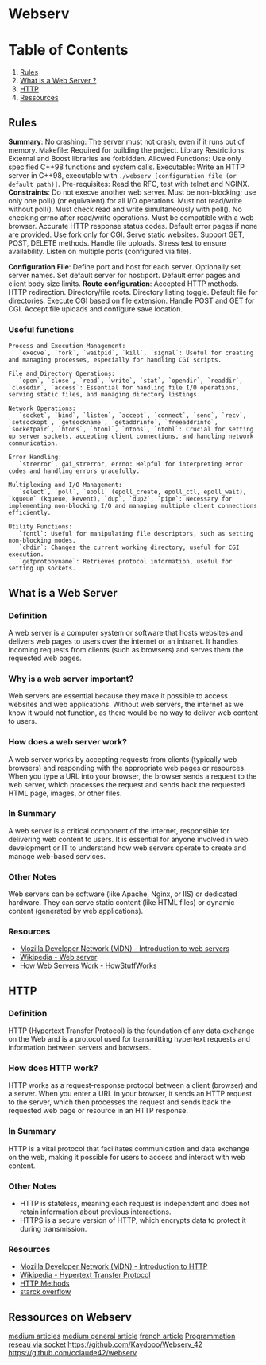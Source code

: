 # Webserv

# Table of Contents
1. [Rules](#rules)
2. [What is a Web Server ?](#what-is-a-web-server)
3. [HTTP](#http)
4. [Ressources](#ressources-on-webserv)

## Rules
**Summary**:
    No crashing: The server must not crash, even if it runs out of memory.
    Makefile: Required for building the project.
    Library Restrictions: External and Boost libraries are forbidden.
    Allowed Functions: Use only specified C++98 functions and system calls.
    Executable: Write an HTTP server in C++98, executable with `./webserv [configuration file (or default path)]`.
    Pre-requisites: Read the RFC, test with telnet and NGINX.
**Constraints**:
     Do not execve another web server.
     Must be non-blocking; use only one poll() (or equivalent) for all I/O operations.
	 Must not read/write without poll().
     Must check read and write simultaneously with poll().
     No checking errno after read/write operations.
     Must be compatible with a web browser.
     Accurate HTTP response status codes.
     Default error pages if none are provided.
     Use fork only for CGI.
     Serve static websites.
     Support GET, POST, DELETE methods.
     Handle file uploads.
     Stress test to ensure availability.
     Listen on multiple ports (configured via file).

**Configuration File**:
    Define port and host for each server.
    Optionally set server names.
    Set default server for host:port.
    Default error pages and client body size limits.
**Route configuration**:
     Accepted HTTP methods.
     HTTP redirection.
     Directory/file roots.
     Directory listing toggle.
     Default file for directories.
     Execute CGI based on file extension.
     Handle POST and GET for CGI.
     Accept file uploads and configure save location.

### Useful functions
    Process and Execution Management:
       `execve`, `fork`, `waitpid`, `kill`, `signal`: Useful for creating and managing processes, especially for handling CGI scripts.

    File and Directory Operations:
       `open`, `close`, `read`, `write`, `stat`, `opendir`, `readdir`, `closedir`, `access`: Essential for handling file I/O operations, serving static files, and managing directory listings.

    Network Operations:
       `socket`, `bind`, `listen`, `accept`, `connect`, `send`, `recv`, `setsockopt`, `getsockname`, `getaddrinfo`, `freeaddrinfo`, `socketpair`, `htons`, `htonl`, `ntohs`, `ntohl`: Crucial for setting up server sockets, accepting client connections, and handling network communication.

    Error Handling:
       `strerror`, gai_strerror, errno: Helpful for interpreting error codes and handling errors gracefully.

    Multiplexing and I/O Management:
       `select`, `poll`, `epoll` (epoll_create, epoll_ctl, epoll_wait), `kqueue` (kqueue, kevent), `dup`, `dup2`, `pipe`: Necessary for implementing non-blocking I/O and managing multiple client connections efficiently.

    Utility Functions:
       `fcntl`: Useful for manipulating file descriptors, such as setting non-blocking modes.
       `chdir`: Changes the current working directory, useful for CGI execution.
       `getprotobyname`: Retrieves protocol information, useful for setting up sockets.


## What is a Web Server
### Definition
A web server is a computer system or software that hosts websites and delivers web pages to users over the internet or an intranet. It handles incoming requests from clients (such as browsers) and serves them the requested web pages.

### Why is a web server important?
Web servers are essential because they make it possible to access websites and web applications. Without web servers, the internet as we know it would not function, as there would be no way to deliver web content to users.

### How does a web server work?
A web server works by accepting requests from clients (typically web browsers) and responding with the appropriate web pages or resources. When you type a URL into your browser, the browser sends a request to the web server, which processes the request and sends back the requested HTML page, images, or other files.

### In Summary
A web server is a critical component of the internet, responsible for delivering web content to users. It is essential for anyone involved in web development or IT to understand how web servers operate to create and manage web-based services.

### Other Notes
Web servers can be software (like Apache, Nginx, or IIS) or dedicated hardware. They can serve static content (like HTML files) or dynamic content (generated by web applications).

### Resources
- [Mozilla Developer Network (MDN) - Introduction to web servers](https://developer.mozilla.org/en-US/docs/Learn/Common_questions/What_is_a_web_server)
- [Wikipedia - Web server](https://en.wikipedia.org/wiki/Web_server)
- [How Web Servers Work - HowStuffWorks](https://computer.howstuffworks.com/web-server.htm)

## HTTP
### Definition
HTTP (Hypertext Transfer Protocol) is the foundation of any data exchange on the Web and is a protocol used for transmitting hypertext requests and information between servers and browsers.

### How does HTTP work?
HTTP works as a request-response protocol between a client (browser) and a server. When you enter a URL in your browser, it sends an HTTP request to the server, which then processes the request and sends back the requested web page or resource in an HTTP response.

### In Summary
HTTP is a vital protocol that facilitates communication and data exchange on the web, making it possible for users to access and interact with web content.

### Other Notes
- HTTP is stateless, meaning each request is independent and does not retain information about previous interactions.
- HTTPS is a secure version of HTTP, which encrypts data to protect it during transmission.

### Resources
- [Mozilla Developer Network (MDN) - Introduction to HTTP](https://developer.mozilla.org/en-US/docs/Web/HTTP/Overview)
- [Wikipedia - Hypertext Transfer Protocol](https://en.wikipedia.org/wiki/Hypertext_Transfer_Protocol)
- [HTTP Methods](https://developer.mozilla.org/en-US/docs/Web/HTTP/Methods)
- [starck overflow](https://stackoverflow.com/questions/60128646/http-in-simple-terms)


## Ressources on Webserv
[medium articles](https://m4nnb3ll.medium.com/webserv-building-a-non-blocking-web-server-in-c-98-a-42-project-04c7365e4ec7)
[medium general article](https://osasazamegbe.medium.com/showing-building-an-http-server-from-scratch-in-c-2da7c0db6cb7)
[french article](https://hackmd.io/@fttranscendance/H1mLWxbr_)
[Programmation reseau via socket](https://www.codequoi.com/programmation-reseau-via-socket-en-c/)
https://github.com/Kaydooo/Webserv_42
https://github.com/cclaude42/webserv
